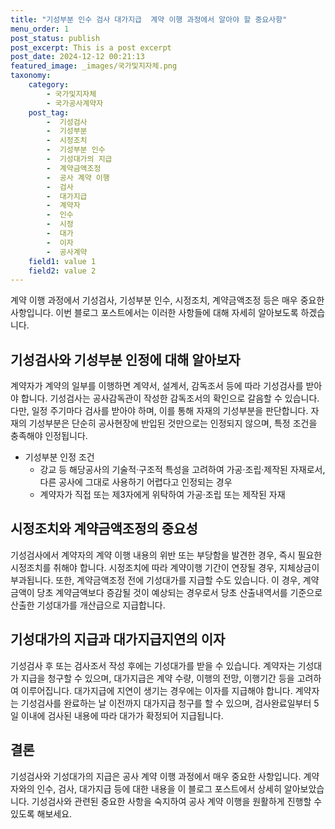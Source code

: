 ```yaml
---
title: "기성부분 인수 검사 대가지급  계약 이행 과정에서 알아야 할 중요사항"
menu_order: 1
post_status: publish
post_excerpt: This is a post excerpt
post_date: 2024-12-12 00:21:13
featured_image: _images/국가및지자체.png
taxonomy:
    category:
        - 국가및지자체
        - 국가공사계약자
    post_tag:
        -  기성검사
        -  기성부분
        -  시정조치
        -  기성부분 인수
        -  기성대가의 지급
        -  계약금액조정
        -  공사 계약 이행
        -  검사
        -  대가지급
        -  계약자
        -  인수
        -  시정
        -  대가
        -  이자
        -  공사계약
    field1: value 1
    field2: value 2
---
```



계약 이행 과정에서 기성검사, 기성부분 인수, 시정조치, 계약금액조정 등은 매우 중요한 사항입니다. 이번 블로그 포스트에서는 이러한 사항들에 대해 자세히 알아보도록 하겠습니다.

## 기성검사와 기성부분 인정에 대해 알아보자

계약자가 계약의 일부를 이행하면 계약서, 설계서, 감독조서 등에 따라 기성검사를 받아야 합니다. 기성검사는 공사감독관이 작성한 감독조서의 확인으로 갈음할 수 있습니다. 다만, 일정 주기마다 검사를 받아야 하며, 이를 통해 자재의 기성부분을 판단합니다. 자재의 기성부분은 단순히 공사현장에 반입된 것만으로는 인정되지 않으며, 특정 조건을 충족해야 인정됩니다.

- 기성부분 인정 조건
  - 강교 등 해당공사의 기술적·구조적 특성을 고려하여 가공·조립·제작된 자재로서, 다른 공사에 그대로 사용하기 어렵다고 인정되는 경우
  - 계약자가 직접 또는 제3자에게 위탁하여 가공·조립 또는 제작된 자재

## 시정조치와 계약금액조정의 중요성

기성검사에서 계약자의 계약 이행 내용의 위반 또는 부당함을 발견한 경우, 즉시 필요한 시정조치를 취해야 합니다. 시정조치에 따라 계약이행 기간이 연장될 경우, 지체상금이 부과됩니다. 또한, 계약금액조정 전에 기성대가를 지급할 수도 있습니다. 이 경우, 계약금액이 당초 계약금액보다 증감될 것이 예상되는 경우로서 당초 산출내역서를 기준으로 산출한 기성대가를 개산급으로 지급합니다.

## 기성대가의 지급과 대가지급지연의 이자

기성검사 후 또는 검사조서 작성 후에는 기성대가를 받을 수 있습니다. 계약자는 기성대가 지급을 청구할 수 있으며, 대가지급은 계약 수량, 이행의 전망, 이행기간 등을 고려하여 이루어집니다. 대가지급에 지연이 생기는 경우에는 이자를 지급해야 합니다. 계약자는 기성검사를 완료하는 날 이전까지 대가지급 청구를 할 수 있으며, 검사완료일부터 5일 이내에 검사된 내용에 따라 대가가 확정되어 지급됩니다.

## 결론

기성검사와 기성대가의 지급은 공사 계약 이행 과정에서 매우 중요한 사항입니다. 계약자와의 인수, 검사, 대가지급 등에 대한 내용을 이 블로그 포스트에서 상세히 알아보았습니다. 기성검사와 관련된 중요한 사항을 숙지하여 공사 계약 이행을 원활하게 진행할 수 있도록 해보세요.
